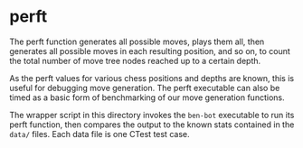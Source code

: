 # perft

The perft function generates all possible moves, plays them all, then generates all possible moves in each resulting position, and so on, to count the total number of move tree nodes reached up to a certain depth.

As the perft values for various chess positions and depths are known, this is useful for debugging move generation. The perft executable can also be timed as a basic form of benchmarking of our move generation functions.

The wrapper script in this directory invokes the `ben-bot` executable to run its perft function, then compares the output to the known stats contained in the `data/` files. Each data file is one CTest test case.
